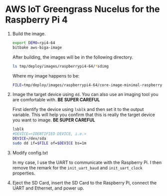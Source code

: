 # AWS IoT Greengrass Nucelus for the Raspberry Pi 4
1. Build the image.

   ```bash
   export DEMO=rpi4-64
   bitbake aws-biga-image
   ```

   After building, the images will be in the following directory.

   ```bash
   ls tmp/deploy/images/raspberrypi4-64/*sdimg
   ```

    Where my image happens to be:

    ```bash
    FILE=tmp/deploy/images/raspberrypi4-64/core-image-minimal-raspberrypi4-64.rpi-sdimg
    ```

2. Image the target device using `dd`.  You can also use an imaging
   tool you are comfortable with. **BE SUPER CAREFUL**

   First identify the device using `lsblk` and then set it to the
   output variable. This will help you confirm that this is really
   the target device you want to image. **BE SUPER CAREFUL**

   ```bash
   lsblk
   #DEVICE=<IDENTIFIED DEVICE, i.e.>
   DEVICE=/dev/sda
   sudo dd if=$FILE of=$DEVICE bs=1m
   ```

3. Modify config.txt

   In my case, I use the UART to communicate with the Raspberry Pi.  I
   then remove the remark for the `init_uart_baud` and
   `init_uart_clock` properties.


4. Eject the SD Card, insert the SD Card to the Raspberry Pi, connect
the UART and Ethernet, and power up.
